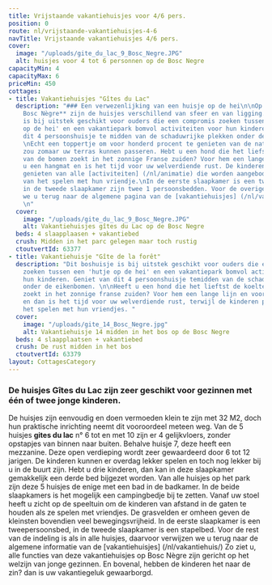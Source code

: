 ```yaml
---
title: Vrijstaande vakantiehuisjes voor 4/6 pers.
position: 0
route: nl/vrijstaande-vakantiehuisjes-4-6
navTitle: Vrijstaande vakantiehuisjes 4/6 pers.
cover:
  image: "/uploads/gite_du_lac_9_Bosc_Negre.JPG"
  alt: huisjes voor 4 tot 6 personnen op de Bosc Negre
capacityMin: 4
capacityMax: 6
priceMin: 450
cottages:
- title: Vakantiehuisjes "Gîtes du Lac"
  description: "### Een verwezenlijking van een huisje op de hei\n\nOp **vakantiepark
    Bosc Nègre** zijn de huisjes verschillend van sfeer en van ligging. Dit boshuisje
    is bij uitstek geschikt voor ouders die een compromis zoeken tussen een 'hutje
    op de hei' en een vakantiepark bomvol activiteiten voor hun kinderen. Geniet van
    dit 4 persoonshuisje te midden van de schaduwrijke plekken onder de eikenbomen.
    \nEcht een toppertje om voor honderd procent te genieten van de natuur. Een hertje
    zou zomaar uw terras kunnen passeren. Hebt u een hond die het liefst de koelte
    van de bomen zoekt in het zonnige Franse zuiden? Voor hem een lange lijn en voor
    u een hangmat en is het tijd voor uw welverdiende rust. De kinderen zullen ondertussen
    genieten van alle [activiteiten] (/nl/animatie) die worden aangeboden en profiteren
    van het spelen met hun vriendje.\nIn de eerste slaapkamer is een tweepersoonsbed,
    in de tweede slaapkamer zijn twee 1 persoonsbedden. Voor de overige indeling verwijzen
    we u terug naar de algemene pagina van de [vakantiehuisjes] (/nl/vakantiehuis/)
    \n"
  cover:
    image: "/uploads/gite_du_lac_9_Bosc_Negre.JPG"
    alt: Vakantiehuisjes gîtes du Lac op de Bosc Negre
  beds: 4 slaapplaasen + vakantiebed
  crush: Midden in het parc gelegen maar toch rustig
  ctoutvertId: 63377
- title: Vakantiehuisje "Gîte de la forêt"
  description: "Dit boshuisje is bij uitstek geschikt voor ouders die een compromis
    zoeken tussen een 'hutje op de hei' en een vakantiepark bomvol activiteiten voor
    hun kinderen. Geniet van dit 4 persoonshuisje temidden van de schaduwrijke plekken
    onder de eikenbomen. \n\nHeeft u een hond die het lieftst de koelte van de bomen
    zoekt in het zonnige franse zuiden? Voor hem een lange lijn en voor u een hangmat
    en dan is het tijd voor uw welverdiende rust, terwijl de kinderen profiteren van
    het spelen met hun vriendjes. "
  cover:
    image: "/uploads/gite_14_Bosc_Negre.jpg"
    alt: Vakantiehuisje 14 midden in het bos op de Bosc Negre
  beds: 4 slaapplaatsen + vakantiebed
  crush: De rust midden in het bos
  ctoutvertId: 63379
layout: CottagesCategory
---
```


### De huisjes Gîtes du Lac zijn zeer geschikt voor gezinnen met één of twee jonge kinderen. 

De huisjes zijn eenvoudig en doen vermoeden klein te zijn met 32 M2, doch hun praktische inrichting neemt dit vooroordeel meteen weg. 
Van de 5 huisjes **gites du lac** n° 6 tot en met 10 zijn er 4 gelijkvloers, zonder opstapjes van binnen naar buiten. Behalve huisje 7, deze heeft een mezzanine. Deze open verdieping wordt zeer gewaardeerd door 6 tot 12 jarigen. De kinderen kunnen er overdag lekker spelen en toch nog lekker bij u in de buurt zijn. Hebt u drie kinderen, dan kan in deze slaapkamer gemakkelijk een derde bed bijgezet worden. 
Van alle huisjes op het park zijn deze 5 huisjes de enige met een bad in de badkamer. 
In de beide slaapkamers is het mogelijk een campingbedje bij te zetten. 
Vanaf uw stoel heeft u zicht op de speeltuin om de kinderen van afstand in de gaten te houden als ze spelen met vriendjes. De grasvelden er omheen geven de kleinsten bovendien veel bewegingsvrijheid. 
In de eerste slaapkamer is een tweepersoonsbed, in de tweede slaapkamer is een stapelbed. Voor de rest van de indeling is als in alle huisjes, daarvoor verwijzen we u terug naar de algemene informatie van de [vakantiehuisjes] (/nl/vakantiehuis/) 
Zo ziet u, alle functies van deze vakantiehuisjes op Bosc Nègre zijn gericht op het welzijn van jonge gezinnen. En bovenal, hebben de kinderen het naar de zin? dan is uw vakantiegeluk gewaarborgd. 

